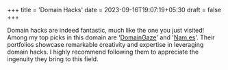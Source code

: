 +++
title = 'Domain Hacks'
date = 2023-09-16T19:07:19+05:30
draft = false
+++

Domain hacks are indeed fantastic, much like the one you just visited! Among my top picks in this domain are '[DomainGaze](https://gaze.domains)' and '[Nam.es](https://nam.es)'. Their portfolios showcase remarkable creativity and expertise in leveraging domain hacks. I highly recommend following them to appreciate the ingenuity they bring to this field.